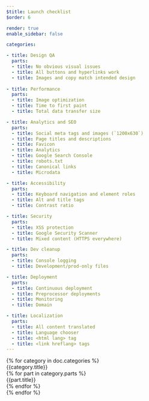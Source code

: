 ```yaml
---
$title: Launch checklist
$order: 6

render: true
enable_sidebar: false

categories:

- title: Design QA
  parts: 
  - title: No obvious visual issues
  - title: All buttons and hyperlinks work
  - title: Images and copy match intended design
  
- title: Performance
  parts:
  - title: Image optimization
  - title: Time to first paint
  - title: Total data transfer size

- title: Analytics and SEO
  parts:
  - title: Social meta tags and images (`1200x630`)
  - title: Page titles and descriptions
  - title: Favicon
  - title: Analytics
  - title: Google Search Console
  - title: robots.txt
  - title: Canonical links
  - title: Microdata

- title: Accessibility
  parts:
  - title: Keyboard navigation and element roles
  - title: Alt and title tags
  - title: Contrast ratio

- title: Security
  parts:
  - title: XSS protection
  - title: Google Security Scanner
  - title: Mixed content (HTTPS everywhere)

- title: Dev cleanup
  parts:
  - title: Console logging
  - title: Development/prod-only files

- title: Deployment
  parts:
  - title: Continuous deployment
  - title: Preprocessor deployments
  - title: Monitoring
  - title: Domain

- title: Localization
  parts:
  - title: All content translated
  - title: Language chooser
  - title: <html lang> tag
  - title: <link hreflang> tags
---
```

<div class="checklist">
  {% for category in doc.categories %}
    <div class="checklist__category">
      <div class="checklist__category__title">{{category.title}}</div>
      <div class="checklist__category__parts">
      {% for part in category.parts %}
        <div class="checklist__category__parts__part">
          {{part.title}}
        </div>
      {% endfor %}
      </div>
    </div>
  {% endfor %}
</div>
